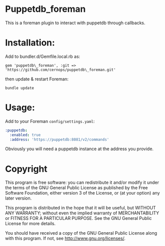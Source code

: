 # Puppetdb\_foreman

This is a foreman plugin to interact with puppetdb through callbacks.

# Installation:

Add to bundler.d/Gemfile.local.rb as:

    gem 'puppetdb\_foreman', :git => 'https://github.com/cernops/puppetdb\_foreman.git'

then update & restart Foreman:

    bundle update

# Usage:


Add to your Foreman `config/settings.yaml`:

```yaml
:puppetdb:
  :enabled: true
  :address: 'https://puppetdb:8081/v2/commands'
```

Obviously you will need a puppetdb instance at the address you provide.

# Copyright

This program is free software: you can redistribute it and/or modify
it under the terms of the GNU General Public License as published by
the Free Software Foundation, either version 3 of the License, or
(at your option) any later version.

This program is distributed in the hope that it will be useful,
but WITHOUT ANY WARRANTY; without even the implied warranty of
MERCHANTABILITY or FITNESS FOR A PARTICULAR PURPOSE.  See the
GNU General Public License for more details.

You should have received a copy of the GNU General Public License
along with this program.  If not, see <http://www.gnu.org/licenses/>.
